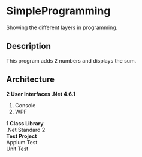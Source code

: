 # SimpleProgramming  
Showing the different layers in programming.  


## Description  
This program adds 2 numbers and displays the sum.  

## Architecture  
**2 User Interfaces .Net 4.6.1**  
1. Console  
2. WPF  

**1 Class Library**  
.Net Standard 2   
**Test Project**  
Appium Test  
Unit Test  

